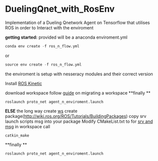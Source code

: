 # DuelingQnet_with_RosEnv
Implementation of a Dueling Qnetwork Agent on Tensorflow that utilises ROS in order to Interact with the enviroment

**getting started:**
  provided will be a anaconda enviroment.yml
  
  
```python
conda env create -f ros_n_flow.yml
```
or 
```python
source env create -f ros_n_flow.yml
```
the enviroment is setup with nesseracy modules and their correct version

Install [ROS Kinetic](http://wiki.ros.org/kinetic/Installation)

download workspace
  follow [guide](https://answers.ros.org/question/193901/how-to-migrate-a-catkin-workspace/) on migrating a workspace
**finally **
```
roslaunch proto_net agent_n_enviroment.launch 
```

**ELSE** 
the long way
create [ws](http://wiki.ros.org/catkin/Tutorials/create_a_workspace)
create package(http://wiki.ros.org/ROS/Tutorials/BuildingPackages)
copy srv launch scripts msg into your package
Modify CMakeList.txt to for [srv and msg](http://wiki.ros.org/ROS/Tutorials/CreatingMsgAndSrv)
in workspace call
```
catkin_make
```
**finally **
```
roslaunch proto_net agent_n_enviroment.launch 
```


